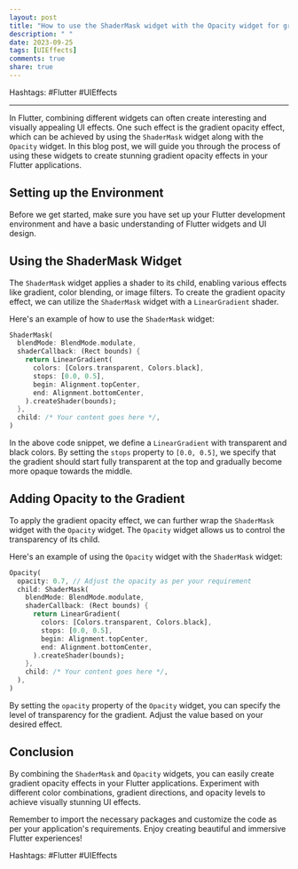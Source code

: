```yaml
---
layout: post
title: "How to use the ShaderMask widget with the Opacity widget for gradient opacity effects"
description: " "
date: 2023-09-25
tags: [UIEffects]
comments: true
share: true
---
```


Hashtags: #Flutter #UIEffects

---

In Flutter, combining different widgets can often create interesting and visually appealing UI effects. One such effect is the gradient opacity effect, which can be achieved by using the `ShaderMask` widget along with the `Opacity` widget. In this blog post, we will guide you through the process of using these widgets to create stunning gradient opacity effects in your Flutter applications.

## Setting up the Environment

Before we get started, make sure you have set up your Flutter development environment and have a basic understanding of Flutter widgets and UI design.

## Using the ShaderMask Widget

The `ShaderMask` widget applies a shader to its child, enabling various effects like gradient, color blending, or image filters. To create the gradient opacity effect, we can utilize the `ShaderMask` widget with a `LinearGradient` shader.

Here's an example of how to use the `ShaderMask` widget:

```dart
ShaderMask(
  blendMode: BlendMode.modulate,
  shaderCallback: (Rect bounds) {
    return LinearGradient(
      colors: [Colors.transparent, Colors.black],
      stops: [0.0, 0.5],
      begin: Alignment.topCenter,
      end: Alignment.bottomCenter,
    ).createShader(bounds);
  },
  child: /* Your content goes here */,
)
```

In the above code snippet, we define a `LinearGradient` with transparent and black colors. By setting the `stops` property to `[0.0, 0.5]`, we specify that the gradient should start fully transparent at the top and gradually become more opaque towards the middle.

## Adding Opacity to the Gradient

To apply the gradient opacity effect, we can further wrap the `ShaderMask` widget with the `Opacity` widget. The `Opacity` widget allows us to control the transparency of its child.

Here's an example of using the `Opacity` widget with the `ShaderMask` widget:

```dart
Opacity(
  opacity: 0.7, // Adjust the opacity as per your requirement
  child: ShaderMask(
    blendMode: BlendMode.modulate,
    shaderCallback: (Rect bounds) {
      return LinearGradient(
        colors: [Colors.transparent, Colors.black],
        stops: [0.0, 0.5],
        begin: Alignment.topCenter,
        end: Alignment.bottomCenter,
      ).createShader(bounds);
    },
    child: /* Your content goes here */,
  ),
)
```

By setting the `opacity` property of the `Opacity` widget, you can specify the level of transparency for the gradient. Adjust the value based on your desired effect.

## Conclusion

By combining the `ShaderMask` and `Opacity` widgets, you can easily create gradient opacity effects in your Flutter applications. Experiment with different color combinations, gradient directions, and opacity levels to achieve visually stunning UI effects.

Remember to import the necessary packages and customize the code as per your application's requirements. Enjoy creating beautiful and immersive Flutter experiences!

Hashtags: #Flutter #UIEffects
